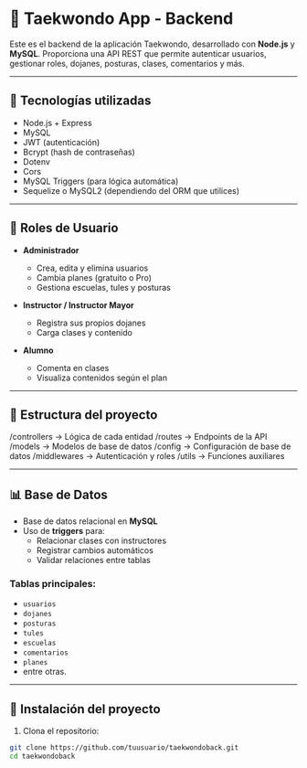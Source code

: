 # 🥋 Taekwondo App - Backend

Este es el backend de la aplicación Taekwondo, desarrollado con **Node.js** y **MySQL**. Proporciona una API REST que permite autenticar usuarios, gestionar roles, dojanes, posturas, clases, comentarios y más.

---

## 🚀 Tecnologías utilizadas

- Node.js + Express
- MySQL
- JWT (autenticación)
- Bcrypt (hash de contraseñas)
- Dotenv
- Cors
- MySQL Triggers (para lógica automática)
- Sequelize o MySQL2 (dependiendo del ORM que utilices)

---

## 🔐 Roles de Usuario

- **Administrador**
  - Crea, edita y elimina usuarios
  - Cambia planes (gratuito o Pro)
  - Gestiona escuelas, tules y posturas

- **Instructor / Instructor Mayor**
  - Registra sus propios dojanes
  - Carga clases y contenido

- **Alumno**
  - Comenta en clases
  - Visualiza contenidos según el plan

---

## 📂 Estructura del proyecto

/controllers → Lógica de cada entidad
/routes → Endpoints de la API
/models → Modelos de base de datos
/config → Configuración de base de datos
/middlewares → Autenticación y roles
/utils → Funciones auxiliares

---

## 📊 Base de Datos

- Base de datos relacional en **MySQL**
- Uso de **triggers** para:
  - Relacionar clases con instructores
  - Registrar cambios automáticos
  - Validar relaciones entre tablas

### Tablas principales:
- `usuarios`
- `dojanes`
- `posturas`
- `tules`
- `escuelas`
- `comentarios`
- `planes`
- entre otras.

---

## 🔧 Instalación del proyecto

1. Clona el repositorio:

```bash
git clone https://github.com/tuusuario/taekwondoback.git
cd taekwondoback

